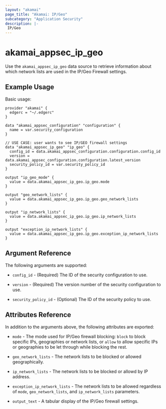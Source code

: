 ```yaml
---
layout: "akamai"
page_title: "Akamai: IP/Geo"
subcategory: "Application Security"
description: |-
 IP/Geo
---
```


# akamai_appsec_ip_geo

Use the `akamai_appsec_ip_geo` data source to retrieve information about which network lists are used in the IP/Geo Firewall settings.

## Example Usage

Basic usage:

```hcl
provider "akamai" {
  edgerc = "~/.edgerc"
}

data "akamai_appsec_configuration" "configuration" {
  name = var.security_configuration
}

// USE CASE: user wants to see IP/GEO firewall settings
data "akamai_appsec_ip_geo" "ip_geo" {
  config_id = data.akamai_appsec_configuration.configuration.config_id
  version = data.akamai_appsec_configuration.configuration.latest_version
  security_policy_id = var.security_policy_id
}

output "ip_geo_mode" {
  value = data.akamai_appsec_ip_geo.ip_geo.mode
}

output "geo_network_lists" {
  value = data.akamai_appsec_ip_geo.ip_geo.geo_network_lists
}

output "ip_network_lists" {
  value = data.akamai_appsec_ip_geo.ip_geo.ip_network_lists
}

output "exception_ip_network_lists" {
  value = data.akamai_appsec_ip_geo.ip_geo.exception_ip_network_lists
}
```

## Argument Reference

The following arguments are supported:

* `config_id` - (Required) The ID of the security configuration to use.

* `version` - (Required) The version number of the security configuration to use.

* `security_policy_id` - (Optional) The ID of the security policy to use.

## Attributes Reference

In addition to the arguments above, the following attributes are exported:

* `mode` - The mode used for IP/Geo firewall blocking: `block` to block specific IPs, geographies or network lists, or `allow` to allow specific IPs or geographies to be let through while blocking the rest.

* `geo_network_lists` - The network lists to be blocked or allowed geographically.

* `ip_network_lists` - The network lists to be blocked or allowd by IP address.

* `exception_ip_network_lists` - The network lists to be allowed regardless of `mode`, `geo_network_lists`, and `ip_network_lists` parameters.

* `output_text` - A tabular display of the IP/Geo firewall settings.

